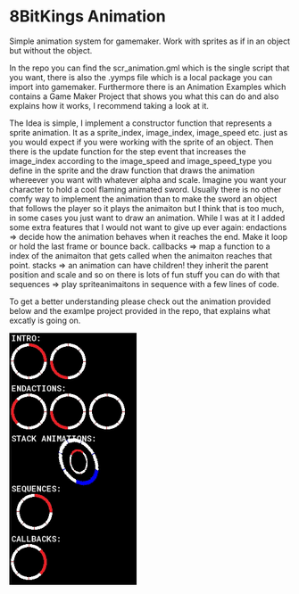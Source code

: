 # 8BitKings Animation
Simple animation system for gamemaker. Work with sprites as if in an object but without the object.

In the repo you can find the scr_animation.gml which is the single script that you want, there is also the .yymps file which is a local package you can import into gamemaker.
Furthermore there is an Animation Examples which contains a Game Maker Project that shows you what this can do and also explains how it works, I recommend taking a look at it.

The Idea is simple, I implement a constructor function that represents a sprite animation. It as a sprite_index, image_index, image_speed etc. just as you would expect if you were working with the sprite of an object. Then there is the update function for the step event that increases the image_index according to the image_speed and image_speed_type you define in the sprite and the draw function that draws the animation whereever you want with whatever alpha and scale.
Imagine you want your character to hold a cool flaming animated sword. Usually there is no other comfy way to implement the animation than to make the sword an object that follows the player so it plays the animaiton but I think that is too much, in some cases you just want to draw an animation.
While I was at it I added some extra features that I would not want to give up ever again:
endactions => decide how the animation behaves when it reaches the end. Make it loop or hold the last frame or bounce back.
callbacks => map a function to a index of the animaiton that gets called when the animaiton reaches that point.
stacks => an animation can have children! they inherit the parent position and scale and so on there is lots of fun stuff you can do with that
sequences => play spriteanimaitons in sequence with a few lines of code.

To get a better understanding please check out the animation provided below and the examlpe project provided in the repo, that explains what excatly is going on.

![](https://github.com/8BitKing/8BitKings-Animation/blob/main/examples.gif)
